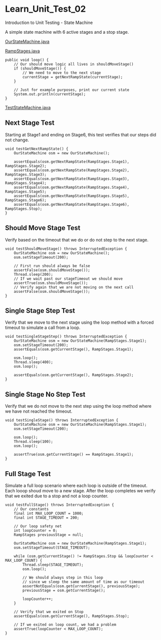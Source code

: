 # Learn_Unit_Test_02
Introduction to Unit Testing - State Machine

A simple state machine with 6 active stages and a stop stage.

[OurStateMachine.java](src/OurStateMachine.java)

[RampStages.java](src/RampStages.java)

```
public void loop() {
	// Our should move logic all lives in shouldMoveStage()
	if (shouldMoveStage()) {
		// We need to move to the next stage
		currentStage = getNextRampState(currentStage);
	}

	// Just for example purposes, print our current state
	System.out.println(currentStage);
}
```


[TestStateMachine.java](test/TestStateMachine.java)

## Next Stage Test
Starting at Stage1 and ending on Stage6, this test verifies that our steps did not change.

```
void testGetNextRampState() {
	OurStateMachine osm = new OurStateMachine();

	assertEquals(osm.getNextRampState(RampStages.Stage1), RampStages.Stage2);
	assertEquals(osm.getNextRampState(RampStages.Stage2), RampStages.Stage3);
	assertEquals(osm.getNextRampState(RampStages.Stage3), RampStages.Stage4);
	assertEquals(osm.getNextRampState(RampStages.Stage4), RampStages.Stage5);
	assertEquals(osm.getNextRampState(RampStages.Stage5), RampStages.Stage6);
	assertEquals(osm.getNextRampState(RampStages.Stage6), RampStages.Stop);
}
```

## Should Move Stage Test
Verify based on the timeout that we do or do not step to the next stage.

```
void testShouldMoveStage() throws InterruptedException {
	OurStateMachine osm = new OurStateMachine();
	osm.setStageTimeout(200);
	
	// First run should always be false
	assertFalse(osm.shouldMoveStage());
	Thread.sleep(200);
	// If we wait past our stageTimeout we should move
	assertTrue(osm.shouldMoveStage());
	// Verify again that we are not moving on the next call
	assertFalse(osm.shouldMoveStage());
}
```

## Single Stage Step Test
Verify that we move to the next stage using the loop method with a forced timeout to simulate a call from a loop.

```
void testSingleStageStep() throws InterruptedException {
	OurStateMachine osm = new OurStateMachine(RampStages.Stage1);
	osm.setStageTimeout(200);
	assertEquals(osm.getCurrentStage(), RampStages.Stage1);

	osm.loop();
	Thread.sleep(400);
	osm.loop();

	assertEquals(osm.getCurrentStage(), RampStages.Stage2);
}
```

## Single Stage No Step Test
Verify that we do not move to the next step using the loop method where we have not reached the timeout.

```
void testSingleStage() throws InterruptedException {
	OurStateMachine osm = new OurStateMachine(RampStages.Stage1);
	osm.setStageTimeout(200);

	osm.loop();
	Thread.sleep(100);
	osm.loop();

	assertTrue(osm.getCurrentStage() == RampStages.Stage1);
}
```

## Full Stage Test
Simulate a full loop scenario where each loop is outside of the timeout. Each looop shoud move to a new stage. After the loop completes we verify that we exited due to a stop and not a loop counter.

```
void testFullStage() throws InterruptedException {
	// Our constants
	final int MAX_LOOP_COUNT = 1000;
	final int STAGE_TIMEOUT = 200;

	// Our loop safety net
	int loopCounter = 0;
	RampStages previousStage = null;

	OurStateMachine osm = new OurStateMachine(RampStages.Stage1);
	osm.setStageTimeout(STAGE_TIMEOUT);

	while (osm.getCurrentStage() != RampStages.Stop && loopCounter < MAX_LOOP_COUNT) {
		Thread.sleep(STAGE_TIMEOUT);
		osm.loop();

		// We should always step in this loop 
		// since we sleep the same amount of time as our timeout
		assertNotEquals(osm.getCurrentStage(), previousStage);
		previousStage = osm.getCurrentStage();

		loopCounter++;
	}
	
	// Verify that we exited on Stop
	assertEquals(osm.getCurrentStage(), RampStages.Stop);
	
	// If we exited on loop count, we had a problem
	assertTrue(loopCounter < MAX_LOOP_COUNT);
}
```

